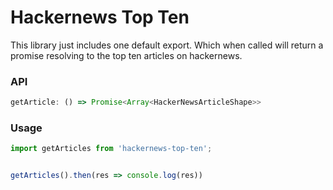 # Hackernews Top Ten

This library just includes one default export. Which when called
will return a promise resolving to the top ten articles on
hackernews.

### API

```js
getArticle: () => Promise<Array<HackerNewsArticleShape>>
```

### Usage

```js
import getArticles from 'hackernews-top-ten';


getArticles().then(res => console.log(res))

```
